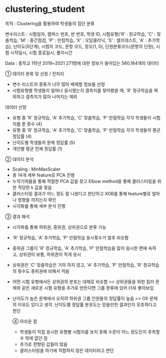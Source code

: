 # clustering_student
목적 : Clustering을 활용하여 학생들의 집단 분류

변수리스트 : 시험일자, 캠퍼스 번호, 반 번호, 학생 ID, 시험유형('R' : 정규학습, 'C' : 맞춤학습, 'M' : 중간점검, 'P' : 만점학습, 'X' : 오답클리닉, 'S' : 셀프테스트, 'A' : 추가학습), 난이도(5단계), 시험지 코드, 문항 코드, 정오(1, 0), 단원분류코드(문항의 단원), 시험 시작일시, 시험 종료일시, 풀이시간

Data : 중학교 1학년 2019~2021 271명에 대한 정보가 들어있는 560,164개의 데이터


① 데이터 분류 및 선정 / 전처리
- 변수 리스트의 종류가 너무 많아 배제할 정보들 선정
- 시험유형별 학생들이 얼마나 응시했는지 결측치를 찾아봤을 때, 'R' 정규학습을 제외하고 결측치가 많아 나머지는 제외

데이터 선정
- 유형 중 'R' 정규학습, 'A' 추가학습, 'C' 맞춤학습, 'P' 만점학습 각각 학생들이 시험지를 푼 횟수 (4)
- 유형 중 'R' 정규학습, 'A' 추가학습, 'C' 맞춤학습, 'P' 만점학습 각각 학생들의 평균 정답률 (4)
- 난이도별 학생들의 문제 정답률 (5)
- 개인별 평균 전체 정답률 (1)


② 데이터 분석
- Scaling : MinMaxScaler
- 총 14개 세부 feature로 PCA 진행
- 누적기여율을 통해 적절한 PCA 값을 찾고 Elbow method을 통해 클러스터링을 위한 적당한 k 값을 찾음
- 클러스터링 결과가 어느 정도 잘 나왔다고 판단하고 XGB를 통해 feature별로 얼마나 영향을 끼치는지 확인
- 시각화를 통해 세부 분석 진행


③ 결과 해석
- 시각화를 통해 하위권, 중위권, 상위권으로 분류 가능
- 'R' 정규학습, 'A' 추가학습, 'P' 만점학습 응시횟수가 얼추 비슷함
- 중위권 그룹이 'R' 정규학습, 'A' 추가학습, 'P' 만점학습을 많이 응시한 편에 속하고, 상위권이 보통, 하위권이 적게 응시
- 상위권은 'C' 맞춤학습은 거의 하지 않고, 'A' 추가학습, 'P' 만점학습, 'R' 정규학습의 횟수도 중위권에 비해서 적음
- 어떤 시험 유형에서든 상위권의 분포는 대체로 비슷함
  => 상위권들을 위한 킬러 문제와 같은 새로운 시험 유형을 추가로 만든다면 그룹 분류에 있어 더욱 좋아보임
- 난이도가 높은 문제에서 오히려 하위권 그룹 인원들의 정답률이 높음
  => OX 문제의 이유도 있다고 생각. 난이도별 정답률 분포도는 믿을만한 결과인지 모호하다고 판단


  ④ 아쉬운 점
  - 학생들이 직접 응시한 유형별 시험지를 보지 못해 수준이 어느 정도인지 추측할 수 밖에 없던 점
  - 추가로 편향된 값들이 많음
  - 클러스터링을 하기에 적합하지 않은 데이터라고 판단
